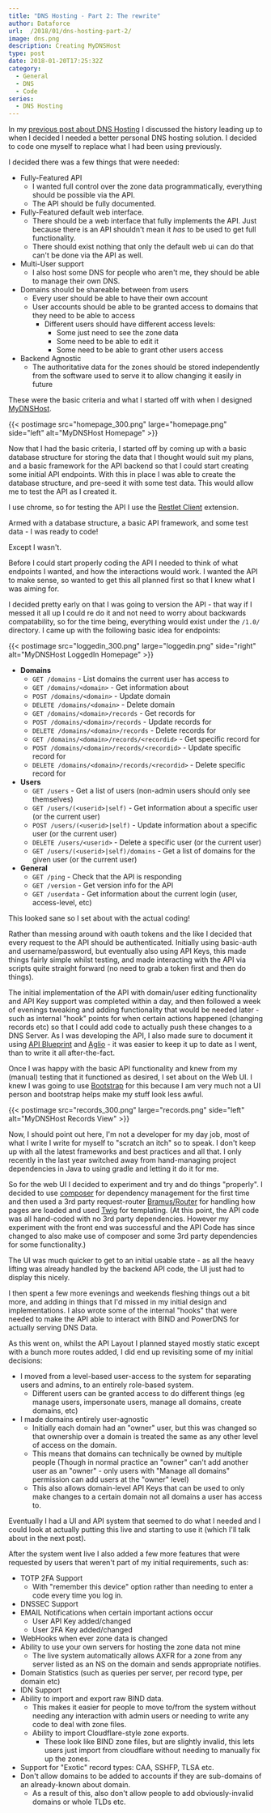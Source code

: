 ```yaml
---
title: "DNS Hosting - Part 2: The rewrite"
author: Dataforce
url:  /2018/01/dns-hosting-part-2/
image: dns.png
description: Creating MyDNSHost
type: post
date: 2018-01-20T17:25:32Z
category:
  - General
  - DNS
  - Code
series:
  - DNS Hosting
---
```


In my [previous post about DNS Hosting](/2018/01/dns-hosting-part-1/) I discussed the history leading up to when I decided I needed a better personal DNS hosting solution. I decided to code one myself to replace what I had been using previously.

I decided there was a few things that were needed:

  * Fully-Featured API
    * I wanted full control over the zone data programmatically, everything should be possible via the API.
    * The API should be fully documented.
  * Fully-Featured default web interface.
    * There should be a web interface that fully implements the API. Just because there is an API shouldn't mean it *has* to be used to get full functionality.
    * There should exist nothing that only the default web ui can do that can't be done via the API as well.
  * Multi-User support
    * I also host some DNS for people who aren't me, they should be able to manage their own DNS.
  * Domains should be shareable between from users
    * Every user should be able to have their own account
    * User accounts should be able to be granted access to domains that they need to be able to access
      * Different users should have different access levels:
        * Some just need to see the zone data
        * Some need to be able to edit it
        * Some need to be able to grant other users access
  * Backend Agnostic
    * The authoritative data for the zones should be stored independently from the software used to serve it to allow changing it easily in future

These were the basic criteria and what I started off with when I designed [MyDNSHost](https://mydnshost.co.uk).

<!--more-->

{{< postimage src="homepage_300.png" large="homepage.png" side="left" alt="MyDNSHost Homepage" >}}

Now that I had the basic criteria, I started off by coming up with a basic database structure for storing the data that I thought would suit my plans, and a basic framework for the API backend so that I could start creating some initial API endpoints. With this in place I was able to create the database structure, and pre-seed it with some test data. This would allow me to test the API as I created it.

I use chrome, so for testing the API I use the [Restlet Client](https://chrome.google.com/webstore/detail/restlet-client-rest-api-t/aejoelaoggembcahagimdiliamlcdmfm?hl=en) extension.

Armed with a database structure, a basic API framework, and some test data - I was ready to code!

Except I wasn't.

Before I could start properly coding the API I needed to think of what endpoints I wanted, and how the interactions would work. I wanted the API to make sense, so wanted to get this all planned first so that I knew what I was aiming for.

I decided pretty early on that I was going to version the API - that way if I messed it all up I could re do it and not need to worry about backwards compatability, so for the time being, everything would exist under the `/1.0/` directory. I came up with the following basic idea for endpoints:

{{< postimage src="loggedin_300.png" large="loggedin.png" side="right" alt="MyDNSHost LoggedIn Homepage" >}}

 * **Domains**
   * `GET /domains` - List domains the current user has access to
   * `GET /domains/<domain>` - Get information about <domain>
   * `POST /domains/<domain>` - Update domain <domain>
   * `DELETE /domains/<domain>` - Delete domain <domain>
   * `GET /domains/<domain>/records` - Get records for <domain>
   * `POST /domains/<domain>/records` - Update records for <domain>
   * `DELETE /domains/<domain>/records` - Delete records for <domain>
   * `GET /domains/<domain>/records/<recordid>` - Get specific record <recordid> for <domain>
   * `POST /domains/<domain>/records/<recordid>` - Update specific record <recordid> for <domain>
   * `DELETE /domains/<domain>/records/<recordid>` - Delete specific record <recordid> for <domain>
 * **Users**
   * `GET /users` - Get a list of users (non-admin users should only see themselves)
   * `GET /users/(<userid>|self)` - Get information about a specific user (or the current user)
   * `POST /users/(<userid>|self)` - Update information about a specific user (or the current user)
   * `DELETE /users/<userid>` - Delete a specific user (or the current user)
   * `GET /users/(<userid>|self)/domains` - Get a list of domains for the given user (or the current user)
 * **General**
   * `GET /ping` - Check that the API is responding
   * `GET /version` - Get version info for the API
   * `GET /userdata` - Get information about the current login (user, access-level, etc)

This looked sane so I set about with the actual coding!

Rather than messing around with oauth tokens and the like I decided that every request to the API should be authenticated. Initially using basic-auth and username/password, but eventually also using API Keys, this made things fairly simple whilst testing, and made interacting with the API via scripts quite straight forward (no need to grab a token first and then do things).

The initial implementation of the API with domain/user editing functionality and API Key support was completed within a day, and then followed a week of evenings tweaking and adding functionality that would be needed later - such as internal "hook" points for when certain actions happened (changing records etc) so that I could add code to actually push these changes to a DNS Server. As I was developing the API, I also made sure to document it using [API Blueprint](https://apiblueprint.org/) and [Aglio](https://github.com/danielgtaylor/aglio) - it was easier to keep it up to date as I went, than to write it all after-the-fact.

Once I was happy with the basic API functionality and knew from my (manual) testing that it functioned as desired, I set about on the Web UI. I knew I was going to use [Bootstrap](https://getbootstrap.com) for this because I am very much not a UI person and bootstrap helps make my stuff look less awful.

{{< postimage src="records_300.png" large="records.png" side="left" alt="MyDNSHost Records View" >}}

Now, I should point out here, I'm not a developer for my day job, most of what I write I write for myself to "scratch an itch" so to speak. I don't keep up with all the latest frameworks and best practices and all that. I only recently in the last year switched away from hand-managing project dependencies in Java to using gradle and letting it do it for me.

So for the web UI I decided to experiment and try and do things "properly". I decided to use [composer](https://getcomposer.org) for dependency management for the first time and then used a 3rd party request-router [Bramus/Router](https://github.com/bramus/router) for handling how pages are loaded and used [Twig](https://twig.symfony.com) for templating. (At this point, the API code was all hand-coded with no 3rd party dependencies. However my experiment with the front end was successful and the API Code has since changed to also make use of composer and some 3rd party dependencies for some functionality.)

The UI was much quicker to get to an initial usable state - as all the heavy lifting was already handled by the backend API code, the UI just had to display this nicely.

I then spent a few more evenings and weekends fleshing things out a bit more, and adding in things that I'd missed in my initial design and implementations. I also wrote some of the internal "hooks" that were needed to make the API able to interact with BIND and PowerDNS for actually serving DNS Data.

As this went on, whilst the API Layout I planned stayed mostly static except with a bunch more routes added, I did end up revisiting some of my initial decisions:

 * I moved from a level-based user-access to the system for separating users and admins, to an entirely role-based system.
   * Different users can be granted access to do different things (eg manage users, impersonate users, manage all domains, create domains, etc)
 * I made domains entirely user-agnostic
   * Initially each domain had an "owner" user, but this was changed so that ownership over a domain is treated the same as any other level of access on the domain.
   * This means that domains can technically be owned by multiple people (Though in normal practice an "owner" can't add another user as an "owner" - only users with "Manage all domains" permission can add users at the "owner" level)
   * This also allows domain-level API Keys that can be used to only make changes to a certain domain not all domains a user has access to.

Eventually I had a UI and API system that seemed to do what I needed and I could look at actually putting this live and starting to use it (which I'll talk about in the next post).

After the system went live I also added a few more features that were requested by users that weren't part of my initial requirements, such as:

 * TOTP 2FA Support
   * With "remember this device" option rather than needing to enter a code every time you log in.
 * DNSSEC Support
 * EMAIL Notifications when certain important actions occur
   * User API Key added/changed
   * User 2FA Key added/changed
 * WebHooks when ever zone data is changed
 * Ability to use your own servers for hosting the zone data not mine
    * The live system automatically allows AXFR for a zone from any server listed as an NS on the domain and sends appropriate notifies.
 * Domain Statistics (such as queries per server, per record type, per domain etc)
 * IDN Support
 * Ability to import and export raw BIND data.
   * This makes it easier for people to move to/from the system without needing any interaction with admin users or needing to write any code to deal with zone files.
   * Ability to import Cloudflare-style zone exports.
     * These look like BIND zone files, but are slightly invalid, this lets users just import from cloudflare without needing to manually fix up the zones.
 * Support for "Exotic" record types: CAA, SSHFP, TLSA etc.
 * Don't allow domains to be added to accounts if they are sub-domains of an already-known about domain.
   * As a result of this, also don't allow people to add obviously-invalid domains or whole TLDs etc.
